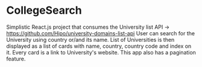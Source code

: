 # CollegeSearch

Simplistic React.js project that consumes the University list API -> https://github.com/Hipo/university-domains-list-api
User can search for the University using country or/and its name. 
List of Universities is then displayed as a list of cards with name, country, country code and index on it. 
Every card is a link to University's website. This app also has a pagination feature.
